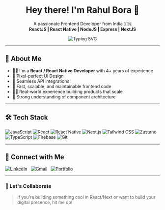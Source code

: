 <h1 align="center">Hey there! I'm Rahul Bora 👋</h1>

<p align="center">
  A passionate Frontend Developer from India 🇮🇳 <br />
  <b>ReactJS | React Native | NodeJS | Express | NextJS</b>
</p>

<p align="center">
  <img src="https://readme-typing-svg.herokuapp.com?font=Fira+Code&size=22&pause=1000&color=00FFFF&center=true&vCenter=true&width=440&lines=Frontend+Developer;React+%2F+React+Native;Building+Clean+%26+Scalable+UIs;Lover+of+Tech%2C+Cricket+%26+Stocks" alt="Typing SVG" />
</p>

---

## 🚀 About Me

- 👨‍💻 I'm a **React / React Native Developer** with 4+ years of experience  
- 💎 Pixel-perfect UI Design  
- 🔗 Seamless API integrations  
- 🚀 Fast, scalable, and maintainable frontend code  
- 👨‍💻 Real-world experience building products that scale  
- 🧩 Strong understanding of component architecture  


---

## 🛠 Tech Stack

![JavaScript](https://img.shields.io/badge/-JavaScript-black?style=flat-square&logo=javascript)
![React](https://img.shields.io/badge/-React-black?style=flat-square&logo=react)
![React Native](https://img.shields.io/badge/-React%20Native-black?style=flat-square&logo=react)
![Next.js](https://img.shields.io/badge/-Next.js-black?style=flat-square&logo=next.js)
![Tailwind CSS](https://img.shields.io/badge/-TailwindCSS-black?style=flat-square&logo=tailwind-css)
![Zustand](https://img.shields.io/badge/-Zustand-black?style=flat-square&logo=redux)
![TypeScript](https://img.shields.io/badge/-TypeScript-black?style=flat-square&logo=typescript)
![Firebase](https://img.shields.io/badge/-Firebase-black?style=flat-square&logo=firebase)
![Git](https://img.shields.io/badge/-Git-black?style=flat-square&logo=git)

---

## 🔗 Connect with Me

<div style="display: flex; gap: 12px; align-items: center; justify-content: flex-start;">
  <a
    href="https://www.linkedin.com/in/rahulboraa"
    target="_blank"
    rel="noopener noreferrer"
    aria-label="LinkedIn Profile"
  >
    <img
      alt="LinkedIn"
      src="https://img.shields.io/badge/LinkedIn-blue?style=flat-square&logo=linkedin"
      style="transition: transform 0.2s ease-in-out;"
      onmouseover="this.style.transform='scale(1.1)'"
      onmouseout="this.style.transform='scale(1)'"
    />
  </a>
  <a
    href="mailto:rahul.bora101@gmail.com"
    aria-label="Send Email"
  >
    <img
      alt="Gmail"
      src="https://img.shields.io/badge/Gmail-red?style=flat-square&logo=gmail"
      style="transition: transform 0.2s ease-in-out;"
      onmouseover="this.style.transform='scale(1.1)'"
      onmouseout="this.style.transform='scale(1)'"
    />
  </a>
  <a
    href="https://rahulbora.surge.sh"
    target="_blank"
    rel="noopener noreferrer"
    aria-label="Portfolio Website"
  >
    <img
      alt="Portfolio"
      src="https://img.shields.io/badge/Portfolio-black?style=flat-square&logo=vercel&logoColor=white"
      style="transition: transform 0.2s ease-in-out;"
      onmouseover="this.style.transform='scale(1.1)'"
      onmouseout="this.style.transform='scale(1)'"
    />
  </a>
</div>


---

### 🤝 Let's Collaborate

> If you're building something cool in React/Next or want to build your digital presence, hit me up!

